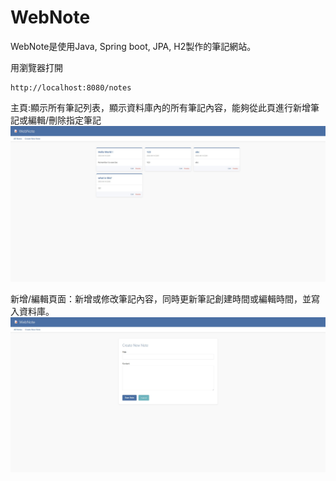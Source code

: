 
# WebNote
WebNote是使用Java, Spring boot, JPA, H2製作的筆記網站。

用瀏覽器打開

    http://localhost:8080/notes

主頁:顯示所有筆記列表，顯示資料庫內的所有筆記內容，能夠從此頁進行新增筆記或編輯/刪除指定筆記
![image](https://github.com/Menderman/webnote/blob/main/images/notes.jpg)

新增/編輯頁面：新增或修改筆記內容，同時更新筆記創建時間或編輯時間，並寫入資料庫。
![image](https://github.com/Menderman/webnote/blob/main/images/new.jpg)
